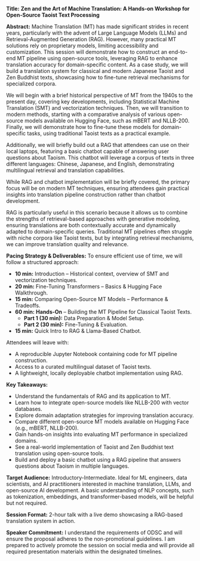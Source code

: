 **Title:** **Zen and the Art of Machine Translation: A Hands-on Workshop for Open-Source Taoist Text Processing**

**Abstract:**
Machine Translation (MT) has made significant strides in recent years, particularly with the advent of Large Language Models (LLMs) and Retrieval-Augmented Generation (RAG). However, many practical MT solutions rely on proprietary models, limiting accessibility and customization. This session will demonstrate how to construct an end-to-end MT pipeline using open-source tools, leveraging RAG to enhance translation accuracy for domain-specific content. As a case study, we will build a translation system for classical and modern Japanese Taoist and Zen Buddhist texts, showcasing how to fine-tune retrieval mechanisms for specialized corpora.

We will begin with a brief historical perspective of MT from the 1940s to the present day, covering key developments, including Statistical Machine Translation (SMT) and vectorization techniques. Then, we will transition to modern methods, starting with a comparative analysis of various open-source models available on Hugging Face, such as mBERT and NLLB-200. Finally, we will demonstrate how to fine-tune these models for domain-specific tasks, using traditional Taoist texts as a practical example.

Additionally, we will briefly build out a RAG that attendees can use on their local laptops, featuring a basic chatbot capable of answering user questions about Taoism. This chatbot will leverage a corpus of texts in three different languages: Chinese, Japanese, and English, demonstrating multilingual retrieval and translation capabilities.

While RAG and chatbot implementation will be briefly covered, the primary focus will be on modern MT techniques, ensuring attendees gain practical insights into translation pipeline construction rather than chatbot development.

RAG is particularly useful in this scenario because it allows us to combine the strengths of retrieval-based approaches with generative modeling, ensuring translations are both contextually accurate and dynamically adapted to domain-specific queries. Traditional MT pipelines often struggle with niche corpora like Taoist texts, but by integrating retrieval mechanisms, we can improve translation quality and relevance.

**Pacing Strategy & Deliverables:**
To ensure efficient use of time, we will follow a structured approach:

- **10 min:** Introduction – Historical context, overview of SMT and vectorization techniques.  
- **20 min:** Fine-Tuning Transformers – Basics & Hugging Face Walkthrough.  
- **15 min:** Comparing Open-Source MT Models – Performance & Tradeoffs.  
- **60 min:** **Hands-On** – Building the MT Pipeline for Classical Taoist Texts.  
  - **Part 1 (30 min):** Data Preparation & Model Setup.  
  - **Part 2 (30 min):** Fine-Tuning & Evaluation.  
- **15 min:** Quick Intro to RAG & Llama-Based Chatbot.

Attendees will leave with:

- A reproducible Jupyter Notebook containing code for MT pipeline construction.
- Access to a curated multilingual dataset of Taoist texts.
- A lightweight, locally deployable chatbot implementation using RAG.

**Key Takeaways:**

- Understand the fundamentals of RAG and its application to MT.
- Learn how to integrate open-source models like NLLB-200 with vector databases.
- Explore domain adaptation strategies for improving translation accuracy.
- Compare different open-source MT models available on Hugging Face (e.g., mBERT, NLLB-200).
- Gain hands-on insights into evaluating MT performance in specialized domains.
- See a real-world implementation of Taoist and Zen Buddhist text translation using open-source tools.
- Build and deploy a basic chatbot using a RAG pipeline that answers questions about Taoism in multiple languages.

**Target Audience:**
Introductory-Intermediate. Ideal for ML engineers, data scientists, and AI practitioners interested in machine translation, LLMs, and open-source AI development. A basic understanding of NLP concepts, such as tokenization, embeddings, and transformer-based models, will be helpful but not required.

**Session Format:**
2-hour talk with a live demo showcasing a RAG-based translation system in action.

**Speaker Commitment:**
I understand the requirements of ODSC and will ensure the proposal adheres to the non-promotional guidelines. I am prepared to actively promote the session on social media and will provide all required presentation materials within the designated timelines.

